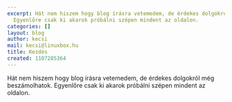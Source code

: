 ```yaml
---
excerpt: Hát nem hiszem hogy blog írásra vetemedem, de érdekes dolgokról még beszámolhatok.
  Egyenlőre csak ki akarok próbálni szépen mindent az oldalon.
categories: []
layout: blog
author: kecsi
mail: kecsi@linuxbox.hu
title: Kezdés
created: 1107285364
---
```

Hát nem hiszem hogy blog írásra vetemedem, de érdekes dolgokról még beszámolhatok. Egyenlőre csak ki akarok próbálni szépen mindent az oldalon.

